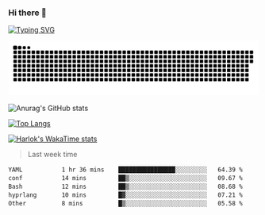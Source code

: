 ### Hi there 👋

<!--
**wray-le/wray-lee* is a ✨ _special_ ✨ repository because its `README.md` (this file) appears on your GitHub profile.

Here are some ideas to get you started:

- 🔭 I’m currently working on ...
- 🌱 I’m currently learning ...
- 👯 I’m looking to collaborate on ...
- 🤔 I’m looking for help with ...
- 💬 Ask me about ...
- 📫 How to reach me: ...
- 😄 Pronouns: ...
- ⚡ Fun fact: ...
-->
[![Typing SVG](https://readme-typing-svg.herokuapp.com?color=91BEF0&vCenter=true&lines=This+is+Wray's+profile;A+noob+developer)](https://git.io/typing-svg)

<p align="center"><a href=#><img src="image/contributions.svg"></a></p>  

![Anurag's GitHub stats](https://github-readme-stats.vercel.app/api?username=wray-lee&show_icons=true&theme=tokyonight)


[![Top Langs](https://github-readme-stats.vercel.app/api/top-langs/?username=wray-lee&exclude_repo=wray-lee.github.io,wray-lee&layout=donut)](https://github.com/anuraghazra/github-readme-stats)


[![Harlok's WakaTime stats](https://github-readme-stats.vercel.app/api/wakatime?username=wray)](https://github.com/anuraghazra/github-readme-stats)

> Last week time

<!--START_SECTION:waka-->

```txt
YAML           1 hr 36 mins    ████████████████░░░░░░░░░   64.39 %
conf           14 mins         ██▒░░░░░░░░░░░░░░░░░░░░░░   09.67 %
Bash           12 mins         ██▒░░░░░░░░░░░░░░░░░░░░░░   08.68 %
hyprlang       10 mins         █▓░░░░░░░░░░░░░░░░░░░░░░░   07.21 %
Other          8 mins          █▒░░░░░░░░░░░░░░░░░░░░░░░   05.58 %
```

<!--END_SECTION:waka-->

